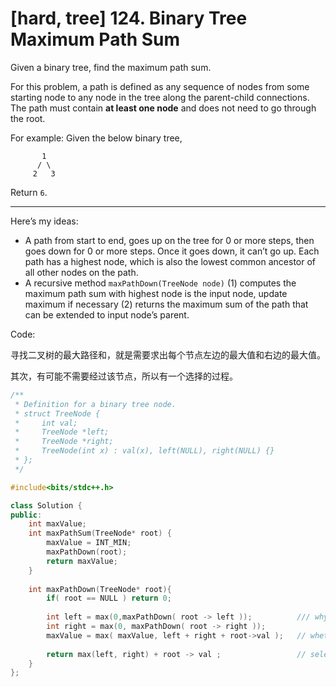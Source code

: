 # [hard, tree] 124. Binary Tree Maximum Path Sum

Given a binary tree, find the maximum path sum.

For this problem, a path is defined as any sequence of nodes from some starting node to any node in the tree along the parent-child connections. The path must contain **at least one node** and does not need to go through the root.

For example:
Given the below binary tree,

```
       1
      / \
     2   3
```

Return `6`.

------

Here’s my ideas:

- A path from start to end, goes up on the tree for 0 or more steps, then goes down for 0 or more steps. Once it goes down, it can’t go up. Each path has a highest node, which is also the lowest common ancestor of all other nodes on the path.
- A recursive method `maxPathDown(TreeNode node)` (1) computes the maximum path sum with highest node is the input node, update maximum if necessary (2) returns the maximum sum of the path that can be extended to input node’s parent.

Code:

寻找二叉树的最大路径和，就是需要求出每个节点左边的最大值和右边的最大值。

其次，有可能不需要经过该节点，所以有一个选择的过程。



```cpp
/**
 * Definition for a binary tree node.
 * struct TreeNode {
 *     int val;
 *     TreeNode *left;
 *     TreeNode *right;
 *     TreeNode(int x) : val(x), left(NULL), right(NULL) {}
 * };
 */

#include<bits/stdc++.h>

class Solution {
public:
    int maxValue;
    int maxPathSum(TreeNode* root) {
        maxValue = INT_MIN;
        maxPathDown(root);
        return maxValue;
    }
    
    int maxPathDown(TreeNode* root){
        if( root == NULL ) return 0;
        
        int left = max(0,maxPathDown( root -> left ));          /// why 0?
        int right = max(0, maxPathDown( root -> right ));
        maxValue = max( maxValue, left + right + root->val );   // whether get this nodes
        
        return max(left, right) + root -> val ;                 // select one from left between right.  
    }
};
```








